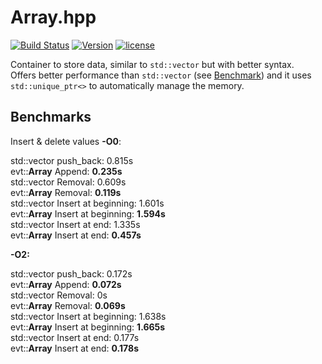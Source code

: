 # Array.hpp

[![Build Status](https://travis-ci.org/illescasDaniel/Array.hpp.svg?branch=master)](https://travis-ci.org/illescasDaniel/Array.hpp)
[![Version](https://img.shields.io/badge/version-v1.7.2--beta-green.svg)](https://github.com/illescasDaniel/Array.hpp/releases)
[![license](https://img.shields.io/github/license/mashape/apistatus.svg?maxAge=2592000)](https://github.com/illescasDaniel/Array.hpp/blob/master/LICENCE) 

Container to store data, similar to `std::vector` but with better syntax.  
Offers better performance than `std::vector` (see [Benchmark](#Benchmark)) and it uses `std::unique_ptr<>` to automatically manage the memory.

## Benchmarks

Insert & delete values **-O0**:

std::vector push_back: 0.815s  
evt::**Array** Append: **0.235s**  
std::vector Removal: 0.609s  
evt::**Array** Removal: **0.119s**  
std::vector Insert at beginning: 1.601s  
evt::**Array** Insert at beginning: **1.594s**  
std::vector Insert at end: 1.335s  
evt::**Array** Insert at end: **0.457s**  
  
  
**-O2:**  
  
std::vector push_back: 0.172s  
evt::**Array** Append: **0.072s**  
std::vector Removal: 0s  
evt::**Array** Removal: **0.069s**  
std::vector Insert at beginning: 1.638s  
evt::**Array** Insert at beginning: **1.665s**  
std::vector Insert at end: 0.177s  
evt::**Array** Insert at end: **0.178s**  
